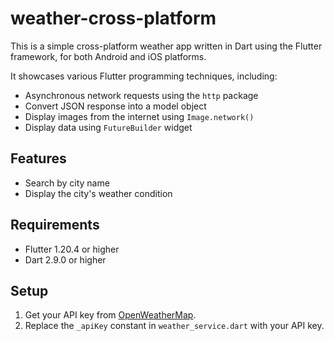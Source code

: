 # weather-cross-platform
This is a simple cross-platform weather app written in Dart
using the Flutter framework, for both Android and iOS platforms.

It showcases various Flutter programming techniques, including:
- Asynchronous network requests using the `http` package
- Convert JSON response into a model object
- Display images from the internet using `Image.network()`
- Display data using `FutureBuilder` widget

## Features
- Search by city name
- Display the city's weather condition

## Requirements
- Flutter 1.20.4 or higher
- Dart 2.9.0 or higher

## Setup
1. Get your API key from [OpenWeatherMap](https://openweathermap.org/api).
2. Replace the `_apiKey` constant in `weather_service.dart` with your API key.
